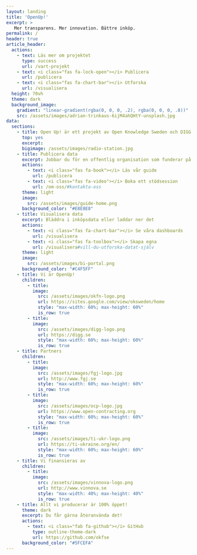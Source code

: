 ```yaml
---
layout: landing
title: 'OpenUp!'
excerpt: >
   Mer transparens. Mer innovation. Bättre inköp.
permalink: /
header: true
article_header:
  actions:
    - text: Läs mer om projektet
      type: success
      url: /vart-projekt
    - text: <i class="fas fa-lock-open"></i> Publicera
      url: /publicera
    - text: <i class="fas fa-chart-bar"></i> Utforska
      url: /visualisera
  height: 70vh
  theme: dark
  background_image:
    gradient: "linear-gradient(rgba(0, 0, 0, .2), rgba(0, 0, 0, .8))"
    src: /assets/images/adrian-trinkaus-6ijM4ahQHtY-unsplash.jpg
data:
  sections:
    - title: Open Up! är ett projekt av Open Knowledge Sweden och DIGG som hjälper offentliga institutioner att publicera mer öppna data kring sina inköp och andra aktörer att återanvända dem.
      top: yes
      excerpt:
      bigimage: /assets/images/radio-station.jpg
    - title: Publicera data
      excerpt: Jobbar du för en offentlig organisation som funderar på att öppna sina inköpsdata? <br>Här hittar du alla svar!
      actions:
        - text: <i class="fas fa-book"></i> Läs vår guide
          url: /publicera
        - text: <i class="fas fa-video"></i> Boka ett stödsession
          url: /om-oss/#kontakta-oss
      theme: light
      image:
        src: /assets/images/guide-home.png
      background_color: "#E8E8E8"
    - title: Visualisera data
      excerpt: Bläddra i inköpsdata eller laddar ner det
      actions:
        - text: <i class="fas fa-chart-bar"></i> Se våra dashboards
          url: /visualisera
        - text: <i class="fas fa-toolbox"></i> Skapa egna
          url: /visualisera#vill-du-utforska-datat-själv
      theme: light
      image:
        src: /assets/images/bi-portal.png
      background_color: "#C4F5FF"
    - title: Vi är OpenUp!
      children:
        - title:
          image:
            src: /assets/images/okfn-logo.png
            url: https://sites.google.com/view/oksweden/home
            style: "max-width: 60%; max-height: 60%"
            is_row: true
        - title:
          image:
            src: /assets/images/digg-logo.png
            url: https://digg.se
            style: "max-width: 60%; max-height: 60%"
            is_row: true
    - title: Partners
      children:
        - title:
          image:
            src: /assets/images/fgj-logo.jpg
            url: http://www.fgj.se
            style: "max-width: 60%; max-height: 60%"
            is_row: true
        - title:
          image:
            src: /assets/images/ocp-logo.jpg
            url: https://www.open-contracting.org
            style: "max-width: 60%; max-height: 60%"
            is_row: true
        - title:
          image:
            src: /assets/images/ti-ukr-logo.png
            url: https://ti-ukraine.org/en/
            style: "max-width: 60%; max-height: 60%"
            is_row: true
    - title: Vi finansieras av
      children:
        - title:
          image:
            src: /assets/images/vinnova-logo.png
            url: http://www.vinnova.se
            style: "max-width: 40%; max-height: 40%"
            is_row: true
    - title: Allt vi producerar är 100% öppet!
      theme: dark
      excerpt: Du får gärna återanvända det!
      actions:
        - text: <i class="fab fa-github"></i> GitHub
          type: outline-theme-dark
          url: https://github.com/okfse
      background_color: "#5FCEFA"
---
```

